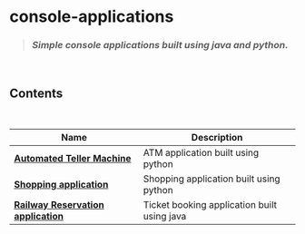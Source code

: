 # console-applications

> ### _Simple console applications built using java and python._

 <br>

## Contents

<br>

<div align = "center">

| <div align = "center">Name </div>                                                                                               | <div align = "center">Description</div>     |
| ------------------------------------------------------------------------------------------------------------------------------- | ------------------------------------------- |
| **[Automated Teller Machine](https://github.com/HariKrishna-28/console-applications/blob/main/automated_teller_machine.py)**    | ATM application built using python          |
| **[Shopping application](https://github.com/HariKrishna-28/console-applications/blob/main/shopping_application.py)**            | Shopping application built using python     |
| **[Railway Reservation application](https://github.com/HariKrishna-28/console-applications/blob/main/railwayReservation.java)** | Ticket booking application built using java |

</div>
<br>
